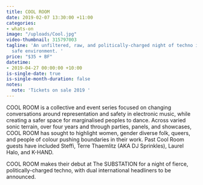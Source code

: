 ```yaml
---
title: COOL ROOM
date: 2019-02-07 13:30:00 +11:00
categories:
- whats-on
image: "/uploads/Cool.jpg"
video-thumbnail: 315797003
tagline: 'An unfiltered, raw, and politically-charged night of techno in an inclusive,
  safe environment. '
price: "$35 + BF"
datetime:
- 2019-04-27 00:00:00 +10:00
is-single-date: true
is-single-month-duration: false
notes:
  note: 'Tickets on sale 2019 '
---
```


COOL ROOM is a collective and event series focused on changing conversations around representation and safety in electronic music, while creating a safer space for marginalised peoples to dance. Across varied sonic terrain, over four years and through parties, panels, and showcases, COOL ROOM has sought to highlight women, gender diverse folk, queers, and people of colour pushing boundaries in their work. Past Cool Room guests have included Steffi, Terre Thaemlitz (AKA DJ Sprinkles), Laurel Halo, and K-HAND.

COOL ROOM makes their debut at The SUBSTATION for a night of fierce, politically-charged techno, with dual international headliners to be announced.

